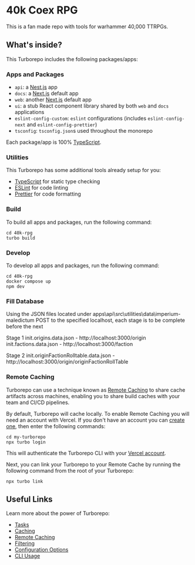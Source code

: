 # 40k Coex RPG

This is a fan made repo with tools for warhammer 40,000 TTRPGs.

## What's inside?

This Turborepo includes the following packages/apps:

### Apps and Packages

- `api`: a [Nest.js](https://nestjs.com/) app
- `docs`: a [Next.js](https://nextjs.org/) default app
- `web`: another [Next.js](https://nextjs.org/) default app
- `ui`: a stub React component library shared by both `web` and `docs` applications
- `eslint-config-custom`: `eslint` configurations (includes `eslint-config-next` and `eslint-config-prettier`)
- `tsconfig`: `tsconfig.json`s used throughout the monorepo

Each package/app is 100% [TypeScript](https://www.typescriptlang.org/).

### Utilities

This Turborepo has some additional tools already setup for you:

- [TypeScript](https://www.typescriptlang.org/) for static type checking
- [ESLint](https://eslint.org/) for code linting
- [Prettier](https://prettier.io) for code formatting

### Build

To build all apps and packages, run the following command:

```
cd 40k-rpg
turbo build
```

### Develop

To develop all apps and packages, run the following command:

```
cd 40k-rpg
docker compose up
npm dev
```

### Fill Database

Using the JSON files located under apps\api\src\utilities\data\imperium-maledictum POST to the specified localhost, each stage is to be complete before the next

Stage 1
init.origins.data.json - http://localhost:3000/origin
init.factions.data.json - http://localhost:3000/faction

Stage 2
init.originFactionRolltable.data.json - http://localhost:3000/origin/originFactionRollTable

### Remote Caching

Turborepo can use a technique known as [Remote Caching](https://turbo.build/repo/docs/core-concepts/remote-caching) to share cache artifacts across machines, enabling you to share build caches with your team and CI/CD pipelines.

By default, Turborepo will cache locally. To enable Remote Caching you will need an account with Vercel. If you don't have an account you can [create one](https://vercel.com/signup), then enter the following commands:

```
cd my-turborepo
npx turbo login
```

This will authenticate the Turborepo CLI with your [Vercel account](https://vercel.com/docs/concepts/personal-accounts/overview).

Next, you can link your Turborepo to your Remote Cache by running the following command from the root of your Turborepo:

```
npx turbo link
```

## Useful Links

Learn more about the power of Turborepo:

- [Tasks](https://turbo.build/repo/docs/core-concepts/monorepos/running-tasks)
- [Caching](https://turbo.build/repo/docs/core-concepts/caching)
- [Remote Caching](https://turbo.build/repo/docs/core-concepts/remote-caching)
- [Filtering](https://turbo.build/repo/docs/core-concepts/monorepos/filtering)
- [Configuration Options](https://turbo.build/repo/docs/reference/configuration)
- [CLI Usage](https://turbo.build/repo/docs/reference/command-line-reference)
